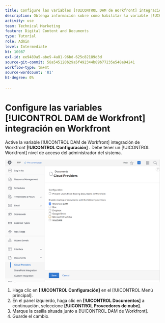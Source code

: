 ```yaml
---
title: Configure las variables [!UICONTROL DAM de Workfront] integración en Workfront
description: Obtenga información sobre cómo habilitar la variable [!UICONTROL DAM de Workfront] integración en el nivel de acceso del administrador del sistema.
activity: use
team: Technical Marketing
feature: Digital Content and Documents
type: Tutorial
role: Admin
level: Intermediate
kt: 10087
exl-id: ee9489a5-abe9-4a81-96bd-625c82189d3d
source-git-commit: 58a545120b29a5f492344b89b77235e548e94241
workflow-type: tm+mt
source-wordcount: '81'
ht-degree: 0%

---
```


# Configure las variables [!UICONTROL DAM de Workfront] integración en Workfront

Active la variable [!UICONTROL DAM de Workfront] integración de Workfront **[!UICONTROL Configuración]** . Debe tener un [!UICONTROL Workfront] nivel de acceso del administrador del sistema.

![Captura de pantalla del [!UICONTROL Proveedores de nube] página de configuración](assets/01-configure-the-integration-in-workfront.png)

1. Haga clic en **[!UICONTROL Configuración]** en el [!UICONTROL Menú principal].
1. En el panel izquierdo, haga clic en **[!UICONTROL Documentos]** a continuación, seleccione **[!UICONTROL Proveedores de nube]**.
1. Marque la casilla situada junto a [!UICONTROL DAM de Workfront].
1. Guarde el cambio.

<!--
Learn more graphic and documentation article link, below
* Enabling Workfront DAM
 -->
